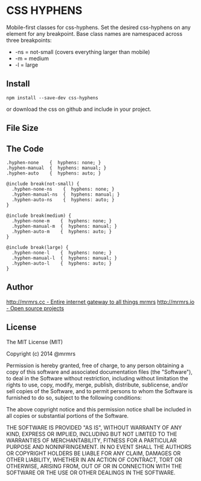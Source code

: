 # CSS HYPHENS

  Mobile-first classes for css-hyphens.
  Set the desired css-hyphens on any element for any breakpoint.
  Base class names are namespaced across three breakpoints:

*  -ns = not-small (covers everything larger than mobile)
*  -m  = medium
*  -l  = large

## Install
```
npm install --save-dev css-hyphens
```
or download the css on github and include in your project.

## File Size


## The Code
```
.hyphen-none    {  hyphens: none; }
.hyphen-manual  {  hyphens: manual; }
.hyphen-auto    {  hyphens: auto; }

@include break(not-small) {
  .hyphen-none-ns    {  hyphens: none; }
  .hyphen-manual-ns  {  hyphens: manual; }
  .hyphen-auto-ns    {  hyphens: auto; }
}

@include break(medium) {
  .hyphen-none-m    {  hyphens: none; }
  .hyphen-manual-m  {  hyphens: manual; }
  .hyphen-auto-m    {  hyphens: auto; }
}

@include break(large) {
  .hyphen-none-l    {  hyphens: none; }
  .hyphen-manual-l  {  hyphens: manual; }
  .hyphen-auto-l    {  hyphens: auto; }
}

```

## Author

[http://mrmrs.cc - Entire internet gateway to all things mrmrs](http://mrmrs.cc)
[http://mrmrs.io - Open source projects](http://mrmrs.io)

## License

The MIT License (MIT)

Copyright (c) 2014 @mrmrs

Permission is hereby granted, free of charge, to any person obtaining a copy
of this software and associated documentation files (the "Software"), to deal
in the Software without restriction, including without limitation the rights
to use, copy, modify, merge, publish, distribute, sublicense, and/or sell
copies of the Software, and to permit persons to whom the Software is
furnished to do so, subject to the following conditions:

The above copyright notice and this permission notice shall be included in
all copies or substantial portions of the Software.

THE SOFTWARE IS PROVIDED "AS IS", WITHOUT WARRANTY OF ANY KIND, EXPRESS OR
IMPLIED, INCLUDING BUT NOT LIMITED TO THE WARRANTIES OF MERCHANTABILITY,
FITNESS FOR A PARTICULAR PURPOSE AND NONINFRINGEMENT. IN NO EVENT SHALL THE
AUTHORS OR COPYRIGHT HOLDERS BE LIABLE FOR ANY CLAIM, DAMAGES OR OTHER
LIABILITY, WHETHER IN AN ACTION OF CONTRACT, TORT OR OTHERWISE, ARISING FROM,
OUT OF OR IN CONNECTION WITH THE SOFTWARE OR THE USE OR OTHER DEALINGS IN
THE SOFTWARE.

